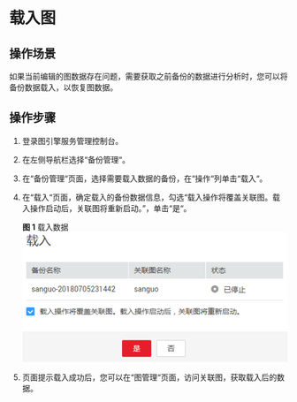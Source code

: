 # 载入图<a name="ges_01_0019"></a>

## 操作场景<a name="section92613514355"></a>

如果当前编辑的图数据存在问题，需要获取之前备份的数据进行分析时，您可以将备份数据载入，以恢复图数据。

## 操作步骤<a name="section18333121833512"></a>

1.  登录图引擎服务管理控制台。
2.  在左侧导航栏选择“备份管理“。
3.  在“备份管理“页面，选择需要载入数据的备份，在“操作“列单击“载入“。
4.  在“载入“页面，确定载入的备份数据信息，勾选“载入操作将覆盖关联图。载入操作启动后，关联图将重新启动。”，单击“是“。

    **图 1**  载入数据<a name="fig1173312570596"></a>  
    ![](figures/载入数据.png "载入数据")

5.  页面提示载入成功后，您可以在“图管理“页面，访问关联图，获取载入后的数据。

